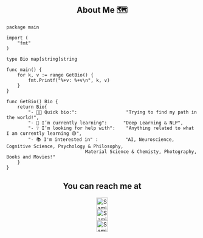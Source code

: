 <h2 align="center">About Me 🗺️</h2> 

```golang
package main

import (
	"fmt"
)

type Bio map[string]string

func main() {
	for k, v := range GetBio() {
		fmt.Printf("%+v: %+v\n", k, v)
	}
}

func GetBio() Bio {
	return Bio{
		"- 👩‍💻 Quick bio:":                  "Trying to find my path in the world!",
		"- 🌱 I’m currently learning":      "Deep Learning & NLP",
		"- ❔ I’m looking for help with":    "Anything related to what I am currently learning 😅",
		"- 📚 I'm interested in" :          "AI, Neuroscience, Cognitive Science, Psychology & Philosophy,
						     Material Science & Chemisty, Photography, Books and Movies!"
	}
}
`````
<h2 align="center">You can reach me at </h2>

<p align="center">

  <a href="https://www.linkedin.com/in/samin-mahdipour-8919a6133/">
    <img src="https://cdn.jsdelivr.net/npm/simple-icons@3.0.1/icons/linkedin.svg" alt="Samin Mahdipour's LinkedIn Profile" height="30" width="30" style="display:block">
  </a>

  <a href="https://www.kaggle.com/precioux">
    <img src="https://cdn4.iconfinder.com/data/icons/logos-and-brands-1/512/189_Kaggle_logo_logos-512.png" alt="Samin Mahdipour's Kaggle Profile" height="30" width="30" style="display:block">
  </a>
	
  <a href="mailto: uni.mahdipour@gmail.com">
    <img src="https://simpleicons.org/icons/gmail.svg" alt="Samin Mahdipour's Gmail" height="30" width="30" style="display:block">
  </a> 
  
</p>



